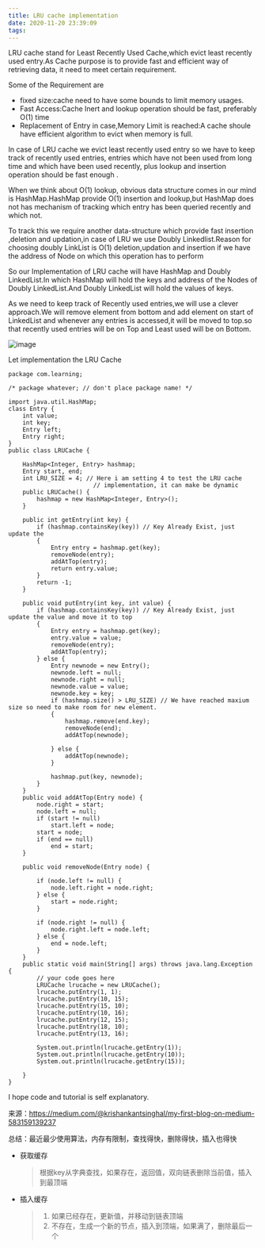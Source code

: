 ```yaml
---
title: LRU cache implementation
date: 2020-11-20 23:39:09
tags:
---
```


LRU cache stand for Least Recently Used Cache,which evict least   recently used entry.As Cache purpose is to provide fast and efficient way of retrieving data, it need to meet certain requirement.



Some of the Requirement are

- fixed size:cache need to have some bounds to limit memory usages.
- Fast Access:Cache Inert and lookup operation should be fast, preferably O(1) time
- Replacement of Entry in case,Memory Limit is reached:A cache shoule have efficient algorithm to evict when memory is full.



In case of LRU cache we evict least recently used entry so we have to keep track of recently used entries, entries which have not been used from long time and which have been used recently, plus lookup and insertion operation should be fast enough .



When we think about O(1) lookup, obvious data structure comes in our mind is HashMap.HashMap provide O(1) insertion and lookup,but HashMap does not has mechanism of tracking which entry has been queried recently and which not.



To track this we require another data-structure which provide fast insertion ,deletion and updation,in case of LRU we use Doubly Linkedlist.Reason for choosing doubly LinkList is O(1) deletion,updation and insertion  if we have the address of Node on which this operation has to perform



So our Implementation of LRU cache will have HashMap and Doubly LinkedList.In which HashMap will hold the keys and address of the Nodes of Doubly LinkedList.And Doubly LinkedList will hold the values of keys.



As we need to keep track of Recently used entries,we will use a clever approach.We will remove element from bottom and add element on start of LinkedList and whenever any entries is accessed,it will be moved to top.so that recently used entries will be on Top and Least used will be on Bottom.

![image](https://miro.medium.com/max/1300/0*fOwBd3z0XtHh7WN1.png)

Let implementation the LRU Cache

```
package com.learning;

/* package whatever; // don't place package name! */

import java.util.HashMap;
class Entry {
	int value;
	int key;
	Entry left;
	Entry right;
}
public class LRUCache {

	HashMap<Integer, Entry> hashmap;
	Entry start, end;
	int LRU_SIZE = 4; // Here i am setting 4 to test the LRU cache
						// implementation, it can make be dynamic
	public LRUCache() {
		hashmap = new HashMap<Integer, Entry>();
	}

	public int getEntry(int key) {
		if (hashmap.containsKey(key)) // Key Already Exist, just update the
		{
			Entry entry = hashmap.get(key);
			removeNode(entry);
			addAtTop(entry);
			return entry.value;
		}
		return -1;
	}

	public void putEntry(int key, int value) {
		if (hashmap.containsKey(key)) // Key Already Exist, just update the value and move it to top
		{
			Entry entry = hashmap.get(key);
			entry.value = value;
			removeNode(entry);
			addAtTop(entry);
		} else {
			Entry newnode = new Entry();
			newnode.left = null;
			newnode.right = null;
			newnode.value = value;
			newnode.key = key;
			if (hashmap.size() > LRU_SIZE) // We have reached maxium size so need to make room for new element.
			{
				hashmap.remove(end.key);
				removeNode(end);				
				addAtTop(newnode);

			} else {
				addAtTop(newnode);
			}

			hashmap.put(key, newnode);
		}
	}
	public void addAtTop(Entry node) {
		node.right = start;
		node.left = null;
		if (start != null)
			start.left = node;
		start = node;
		if (end == null)
			end = start;
	}

	public void removeNode(Entry node) {

		if (node.left != null) {
			node.left.right = node.right;
		} else {
			start = node.right;
		}

		if (node.right != null) {
			node.right.left = node.left;
		} else {
			end = node.left;
		}
	}
	public static void main(String[] args) throws java.lang.Exception {
		// your code goes here
		LRUCache lrucache = new LRUCache();
		lrucache.putEntry(1, 1);
		lrucache.putEntry(10, 15);
		lrucache.putEntry(15, 10);
		lrucache.putEntry(10, 16);
		lrucache.putEntry(12, 15);
		lrucache.putEntry(18, 10);
		lrucache.putEntry(13, 16);

		System.out.println(lrucache.getEntry(1));
		System.out.println(lrucache.getEntry(10));
		System.out.println(lrucache.getEntry(15));

	}
}
```

I hope code and tutorial is self explanatory.

来源：https://medium.com/@krishankantsinghal/my-first-blog-on-medium-583159139237



总结：最近最少使用算法，内存有限制，查找得快，删除得快，插入也得快

- 获取缓存

  >  根据key从字典查找，如果存在，返回值，双向链表删除当前值，插入到最顶端

- 插入缓存

  > 1. 如果已经存在，更新值，并移动到链表顶端
  > 2. 不存在，生成一个新的节点，插入到顶端，如果满了，删除最后一个